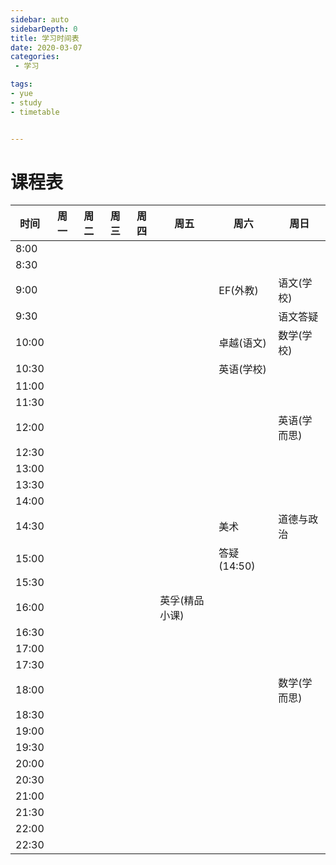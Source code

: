 ```yaml
---
sidebar: auto
sidebarDepth: 0
title: 学习时间表
date: 2020-03-07
categories:
 - 学习

tags:
- yue
- study
- timetable


---
```


# 课程表

| 时间  | 周一 | 周二 | 周三 | 周四 | 周五 | 周六 | 周日 |
|---|---|---|---|---|---|---|---|
| 8:00   |   |   |   |   |   |   |   |
| 8:30  |   |   |   |   |   |   |   |
| 9:00  |   |   |   |   |   |EF(外教)   | 语文(学校)   |
| 9:30  |   |   |   |   |   |   | 语文答疑  |
| 10:00  |   |   |   |   |   | 卓越(语文)| 数学(学校)  |
| 10:30  |   |   |   |   |   | 英语(学校)|  |
| 11:00  |   |   |   |   |   |   |   |
| 11:30  |   |   |   |   |   |   |   |
| 12:00  |   |   |   |   |   |   | 英语(学而思)|
| 12:30  |   |   |   |   |   |   |   |
| 13:00  |   |   |   |   |   |   |   |
| 13:30  |   |   |   |   |   |   |   |
| 14:00  |   |   |   |   |   |   |   |
| 14:30  |   |   |   |   |   | 美术 | 道德与政治   |
| 15:00  |   |   |   |   |   | 答疑(14:50)|   |
| 15:30  |   |   |   |   |   |   |   |
| 16:00  |   |   |   |   | 英孚(精品小课)|   |   |
| 16:30  |   |   |   |   |   |   |   |
| 17:00  |   |   |   |   |   |   |   |
| 17:30  |   |   |   |   |   |   |   |
| 18:00  |   |   |   |   |   |   | 数学(学而思)|
| 18:30  |   |   |   |   |   |   |   |
| 19:00  |   |   |   |   |   |   |   |
| 19:30  |   |   |   |   |   |   |   |
| 20:00  |   |   |   |   |   |   |   |
| 20:30  |   |   |   |   |   |   |   |
| 21:00  |   |   |   |   |   |   |   |
| 21:30  |   |   |   |   |   |   |   |
| 22:00  |   |   |   |   |   |   |   |
| 22:30  |   |   |   |   |   |   |   |

